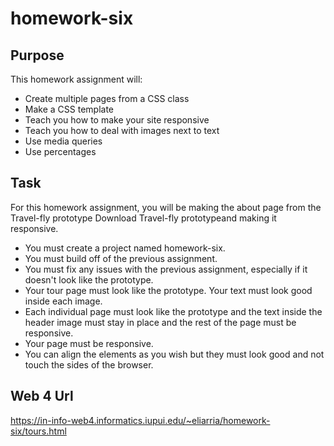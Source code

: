 # homework-six

## Purpose
This homework assignment will:

* Create multiple pages from a CSS class 
* Make a CSS template
* Teach you how to make your site responsive
* Teach you how to deal with images next to text 
* Use media queries
* Use percentages


## Task
For this homework assignment, you will be making the about page from the Travel-fly prototype Download Travel-fly prototypeand making it responsive.

* You must create a project named homework-six.
* You must build off of the previous assignment. 
* You must fix any issues with the previous assignment, especially if it doesn't look like the prototype. 
* Your tour page must look like the prototype. Your text must look good inside each image. 
* Each individual page must look like the prototype and the text inside the header image must stay in place and the rest of the page must be responsive. 
* Your page must be responsive. 
* You can align the elements as you wish but they must look good and not touch the sides of the browser.

## Web 4 Url
https://in-info-web4.informatics.iupui.edu/~eliarria/homework-six/tours.html